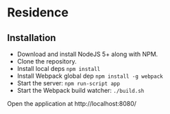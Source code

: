 # Residence

## Installation

- Download and install NodeJS 5+ along with NPM.
- Clone the repository.
- Install local deps `npm install`
- Install Webpack global dep `npm install -g webpack`
- Start the server: `npm run-script app`
- Start the Webpack build watcher: `./build.sh`

Open the application at http://localhost:8080/
